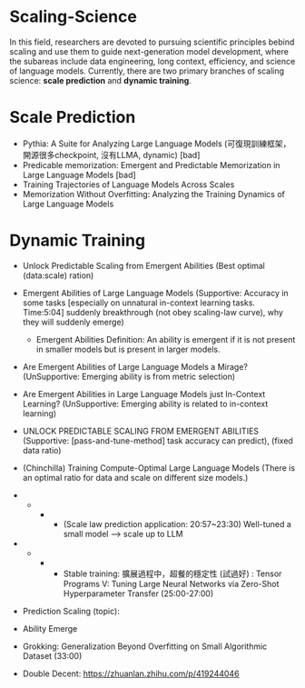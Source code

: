 # Scaling-Science
In this field, researchers are devoted to pursuing scientific principles bebind scaling and use them to guide next-generation model development, where the subareas include data engineering, long context, efficiency, and science of language models. Currently, there are two primary branches of scaling science: <b>scale prediction</b> and <b>dynamic training</b>.

# Scale Prediction
- Pythia: A Suite for Analyzing Large Language Models (可復現訓練框架，開源很多checkpoint, 沒有LLMA,  dynamic) [bad]
- Predicable memorization: Emergent and Predictable Memorization in Large Language Models [bad]
- Training Trajectories of Language Models Across Scales
- Memorization Without Overfitting: Analyzing the Training Dynamics of Large Language Models


# Dynamic Training
- Unlock Predictable Scaling from Emergent Abilities (Best optimal (data:scale) ration)
- Emergent Abilities of Large Language Models (Supportive: Accuracy in some tasks [especially on unnatural in-context learning tasks. Time:5:04] suddenly breakthrough (not obey scaling-law curve), why they will suddenly emerge)
  - Emergent Abilities Definition: An ability is emergent if it is not present in smaller models but is present in larger models.

- Are Emergent Abilities of Large Language Models a Mirage? (UnSupportive: Emerging ability is from metric selection)
- Are Emergent Abilities in Large Language Models just In-Context Learning? (UnSupportive: Emerging ability is related to in-context learning)
- UNLOCK PREDICTABLE SCALING FROM EMERGENT ABILITIES (Supportive: [pass-and-tune-method] task accuracy can predict), (fixed data ratio)
- (Chinchilla) Training Compute-Optimal Large Language Models (There is an optimal ratio for data and scale on different size models.)
- - - - (Scale law prediction application: 20:57~23:30) Well-tuned a small model —> scale up to LLM
- - - - Stable training: 擴展過程中，超餐的穩定性 (試過好) : Tensor Programs V: Tuning Large Neural Networks via Zero-Shot Hyperparameter Transfer (25:00-27:00)


- Prediction Scaling (topic):
- Ability Emerge 
- Grokking: Generalization Beyond Overfitting on Small Algorithmic Dataset (33:00)
- Double Decent: https://zhuanlan.zhihu.com/p/419244046

